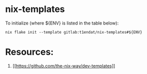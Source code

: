 # nix-templates
To initialize (where ${ENV} is listed in the table below):

```shell
nix flake init --template gitlab:t1endat/nix-templates#${ENV}
```

# Resources:
1. [[https://github.com/the-nix-way/dev-templates]]
